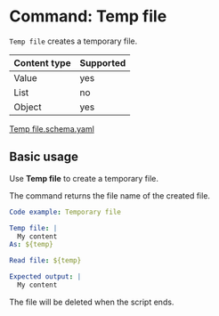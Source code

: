 # Command: Temp file

`Temp file` creates a temporary file.

| Content type | Supported |
|--------------|-----------|
| Value        | yes       |
| List         | no        |
| Object       | yes       |

[Temp file.schema.yaml](schema/Temp%20file.schema.yaml)

## Basic usage

Use **Temp file** to create a temporary file.

The command returns the file name of the created file.

```yaml instacli
Code example: Temporary file

Temp file: |
  My content
As: ${temp}

Read file: ${temp}

Expected output: |
  My content
```

The file will be deleted when the script ends.
